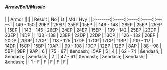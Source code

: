 ##### Arrow/Bolt/Missile

|      | Armor ||||
| Result | No | Lt | Md | Hvy |
|:--------:|:-----:|:-----:|:-----:|:-----:|
| 149 - 150 | 29EP | 25EP | 25EP | 15EP |
| 146 - 148 | 28EP | 25EP | 25EP | 15EP |
| 143 - 145 | 26EP | 24EP | 24EP | 15EP |
| 139 - 142 | 25EP | 23DP | 23EP | 14DP |
| 133 - 138 | 23EP | 22DP | 22DP | 13CP |
| 126 - 132 | 20EP | 20DP | 20DP | 12CP |
| 118 - 125 | 17DP | 17CP | 17CP | 11BP |
| 109 - 117 | 14DP | 15CP | 15BP | 10AP |
| 99 - 108 | 10CP | 12BP | 12BP | 8AP |
| 88 - 98 | 5BP | 9BP | 9AP | 6 |
| 75 - 87 | &endash;  | 5AP | 5 | 4 |
| 62 - 74 | &endash;  | &endash;  | &endash;  | 2 |
| 47 - 61 | &endash;  | &endash;  | &endash;  | &endash;  |
| 1 - F | F | F | F | F |

